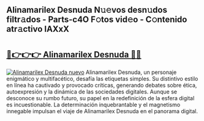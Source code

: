 ## Alinamarilex Desnuda N𝚞𝚎vos desn𝚞dos filtr𝚊dos - Parts-c4O F𝚘tos vid𝚎o - C𝚘ntenido atr𝚊ctivo IAXxX

# <h2><a href="http://mb4n73.tromn.icu/?c=Alinamarilex+Desnuda">🔗👉👉👉 Alinamarilex Desnuda 🔗🔗</a></h2>

[![Alinamarilex Desnuda nuevo](https://i.imgur.com/pEAQMta.gif)](http://mb4n73.tromn.icu/?c=Alinamarilex+Desnuda)
Alinamarilex Desnuda, un personaje enigmático y multifacético, desafía las etiquetas simples. Su distintivo estilo en línea ha cautivado y provocado críticas, generando debates sobre ética, autoexpresión y la dinámica de las sociedades digitales. Aunque se desconoce su rumbo futuro, su papel en la redefinición de la esfera digital es incuestionable. La determinación inquebrantable y el magnetismo innegable impulsan el viaje de Alinamarilex Desnuda en el panorama digital.
